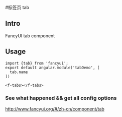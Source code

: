 #标签页 tab

## Intro

FancyUI tab component

## Usage

```
import {tab} from 'fancyui';
export default angular.module('tabDemo', [
  tab.name
])
```

```
<f-tabs></f-tabs>
```

### See what happened && get all config options 

http://www.fancyui.org/#/zh-cn/component/tab
